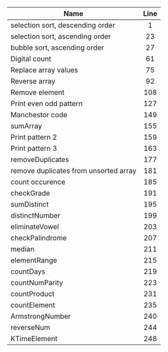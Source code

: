 |                 Name                  |      Line      |
|---------------------------------------|:--------------:|
| selection sort, descending order      |  1             |
| selection sort, ascending order       |  23            |
| bubble sort, ascending order          |  27            |
| Digital count                         |  61            |
| Replace array values                  |  75            |
| Reverse array                         |  92            |
| Remove element                        |  108           |
| Print even odd pattern                |  127           |
| Manchestor code                       |  149           |
| sumArray                              |  155           |
| Print pattern 2                       |  159           |
| Print pattern 3                       |  163           |
| removeDuplicates                      |  177           |
| remove duplicates from unsorted array |  181           |
| count occurence                       |  185           |
| checkGrade                            |  191           |
| sumDistinct                           |  195           |
| distinctNumber                        |  199           |
| eliminateVowel                        |  203           |
| checkPalindrome                       |  207           |
| median                                |  211           |
| elementRange                          |  215           |
| countDays                             |  219           |
| countNumParity                        |  223           |
| countProduct                          |  231           |
| countElement                          |  235           |
| ArmstrongNumber                       |  240           |
| reverseNum                            |  244           |
| KTimeElement                          |  248           |
